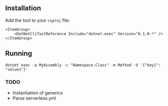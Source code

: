 ## Installation 

Add the tool to your `csproj` file:

```
<ItemGroup>
    <DotNetCliToolReference Include="dotnet-exec" Version="0.1.0-*" />
</ItemGroup>
```

## Running

```
dotnet exec -a MyAssembly -c "Namespace.Class" -m Method -d '{"key1": "value1"}'
```

### TODO

- Instantiation of generics
- Parse serverless.yml